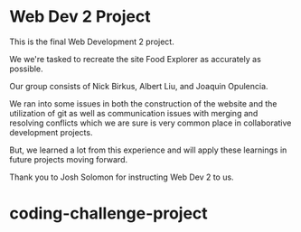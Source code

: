 # Web Dev 2 Project
This is the final Web Development 2 project.

We we're tasked to recreate the site Food Explorer as accurately as possible. 

Our group consists of Nick Birkus, Albert Liu, and Joaquin Opulencia.

We ran into some issues in both the construction of the website and the utilization of git as well as communication issues with merging and resolving conflicts which we are sure is very common place in collaborative development projects. 

But, we learned a lot from this experience and will apply these learnings in future projects moving forward. 

Thank you to Josh Solomon for instructing Web Dev 2 to us.
# coding-challenge-project
